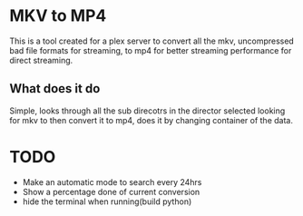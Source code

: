# MKV to MP4
This is a tool created for a plex server to convert all the mkv, uncompressed bad file formats for streaming,
to mp4 for better streaming performance for direct streaming.

## What does it do
Simple, looks through all the sub direcotrs in the director selected looking for mkv to then convert it to mp4, does it by changing container
of the data.


# TODO
* Make an automatic mode to search every 24hrs
* Show a percentage done of current conversion
* hide the terminal when running(build python)
